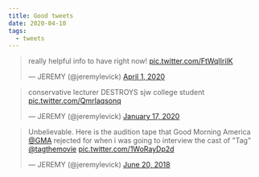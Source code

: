 ```yaml
---
title: Good tweets
date: 2020-04-10
tags:
  - tweets
---
```

<blockquote class="twitter-tweet"><p lang="en" dir="ltr">really helpful info to have right now! <a href="https://t.co/FtWqIIrilK">pic.twitter.com/FtWqIIrilK</a></p>&mdash; JEREMY (@jeremylevick) <a href="https://twitter.com/jeremylevick/status/1245174763808608256?ref_src=twsrc%5Etfw">April 1, 2020</a></blockquote> <script async src="https://platform.twitter.com/widgets.js" charset="utf-8"></script>
<blockquote class="twitter-tweet"><p lang="en" dir="ltr">conservative lecturer DESTROYS sjw college student <a href="https://t.co/QmrIaqsonq">pic.twitter.com/QmrIaqsonq</a></p>&mdash; JEREMY (@jeremylevick) <a href="https://twitter.com/jeremylevick/status/1218281229667184641?ref_src=twsrc%5Etfw">January 17, 2020</a></blockquote> <script async src="https://platform.twitter.com/widgets.js" charset="utf-8"></script>
<blockquote class="twitter-tweet"><p lang="en" dir="ltr">Unbelievable. Here is the audition tape that Good Morning America <a href="https://twitter.com/GMA?ref_src=twsrc%5Etfw">@GMA</a> rejected for when i was going to interview the cast of &quot;Tag&quot; <a href="https://twitter.com/tagthemovie?ref_src=twsrc%5Etfw">@tagthemovie</a> <a href="https://t.co/1WoRayDp2d">pic.twitter.com/1WoRayDp2d</a></p>&mdash; JEREMY (@jeremylevick) <a href="https://twitter.com/jeremylevick/status/1009487948344102914?ref_src=twsrc%5Etfw">June 20, 2018</a></blockquote> <script async src="https://platform.twitter.com/widgets.js" charset="utf-8"></script>
